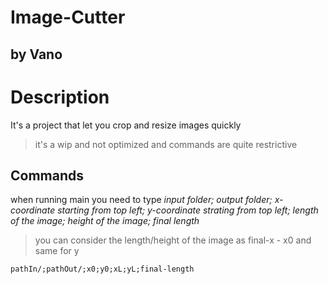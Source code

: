 # Image-Cutter
## by Vano
# Description
It's a project that let you crop and resize images quickly
> it's a wip and not optimized and commands are quite restrictive 

## Commands
when running main you need to type *input folder; output folder; x-coordinate starting from top left; y-coordinate strating from top left; length of the image; height of the image; final length*

> you can consider the length/height of the image as final-x - x0 and same for y

```
pathIn/;pathOut/;x0;y0;xL;yL;final-length
```
